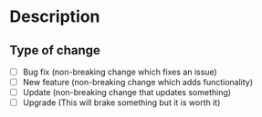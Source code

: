 # Description
<!-- Please include a summary of the changes you made by providing as much details as possible. -->

## Type of change
<!-- Select the type of change -->

- [ ] Bug fix (non-breaking change which fixes an issue)
- [ ] New feature (non-breaking change which adds functionality)
- [ ] Update (non-breaking change that updates something)
- [ ] Upgrade (This will brake something but it is worth it)

<!-- The following sections are not required but recommended -->

<!-- ## Additional context -->
<!-- Add any other information about the fix, feature or update. If this is an upgrade explain what has change. -->
